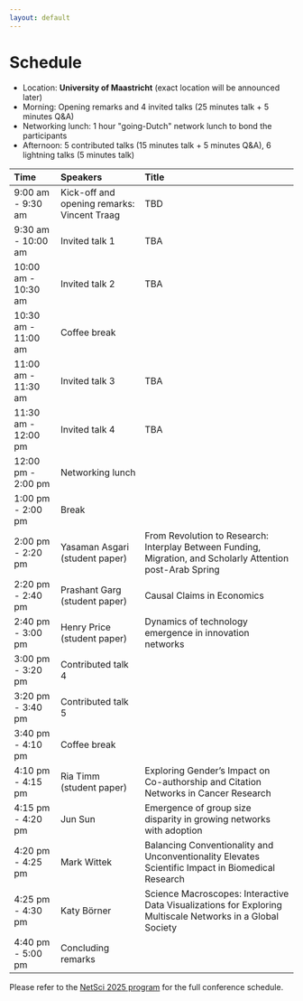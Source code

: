 ```yaml
---
layout: default
---
```


# Schedule
- Location: **University of Maastricht** (exact location will be announced later)
- Morning: Opening remarks and 4 invited talks (25 minutes talk + 5 minutes Q&A)
- Networking lunch: 1 hour "going-Dutch" network lunch to bond the participants
- Afternoon: 5 contributed talks (15 minutes talk + 5 minutes Q&A), 6 lightning talks (5 minutes talk)

| Time      | Speakers | Title |
|:----------- |:----------- |:----------- |
| 9:00 am - 9:30 am | Kick-off and opening remarks: Vincent Traag |TBD|
| 9:30 am - 10:00 am   | Invited talk 1 |TBA|
| 10:00 am - 10:30 am  | Invited talk 2 |TBA|
| 10:30 am - 11:00 am  | Coffee break ||
| 11:00 am - 11:30 am  | Invited talk 3 |TBA|
| 11:30 am - 12:00 pm  | Invited talk 4 |TBA|
| 12:00 pm - 2:00 pm   | Networking lunch ||
| 1:00 pm - 2:00 pm   | Break ||
| 2:00 pm - 2:20 pm   | Yasaman Asgari (student paper) |From Revolution to Research: Interplay Between Funding, Migration, and Scholarly Attention post-Arab Spring|
| 2:20 pm - 2:40 pm   | Prashant Garg (student paper) |Causal Claims in Economics|
| 2:40 pm - 3:00 pm   | Henry Price (student paper) |Dynamics of technology emergence in innovation networks|
| 3:00 pm - 3:20 pm   | Contributed talk 4 ||
| 3:20 pm - 3:40 pm   | Contributed talk 5 ||
| 3:40 pm - 4:10 pm   | Coffee break ||
| 4:10 pm - 4:15 pm   | Ria Timm (student paper) |Exploring Gender’s Impact on Co-authorship and Citation Networks in Cancer Research|
| 4:15 pm - 4:20 pm   | Jun Sun |Emergence of group size disparity in growing networks with adoption|
| 4:20 pm - 4:25 pm   | Mark Wittek |Balancing Conventionality and Unconventionality Elevates Scientific Impact in Biomedical Research| 
| 4:25 pm - 4:30 pm   | Katy Börner |Science Macroscopes: Interactive Data Visualizations for Exploring Multiscale Networks in a Global Society| 
| 4:40 pm - 5:00 pm   | Concluding remarks ||

Please refer to the [NetSci 2025 program](https://netsci2025.github.io/) for the full conference schedule. 

